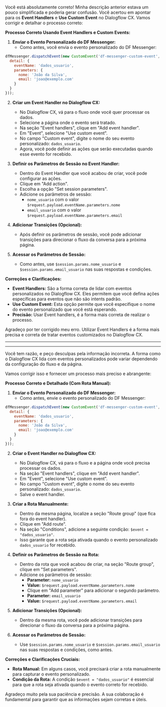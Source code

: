 Você está absolutamente correto! Minha descrição anterior estava um pouco simplificada e poderia gerar confusão. Você acertou em apontar para os **Event Handlers** e **Use Custom Event** no Dialogflow CX. Vamos corrigir e detalhar o processo correto:

**Processo Correto Usando Event Handlers e Custom Events:**

1.  **Enviar o Evento Personalizado do DF Messenger:**
    * Como antes, você envia o evento personalizado do DF Messenger:

```javascript
dfMessenger.dispatchEvent(new CustomEvent('df-messenger-custom-event', {
  detail: {
    eventName: 'dados_usuario',
    parameters: {
      nome: 'João da Silva',
      email: 'joao@exemplo.com'
    }
  }
}));
```

2.  **Criar um Event Handler no Dialogflow CX:**
    * No Dialogflow CX, vá para o fluxo onde você quer processar os dados.
    * Selecione a página onde o evento será tratado.
    * Na seção "Event handlers", clique em "Add event handler".
    * Em "Event", selecione "Use custom event".
    * No campo "Custom event", digite o nome do seu evento personalizado: `dados_usuario`.
    * Agora, você pode definir as ações que serão executadas quando esse evento for recebido.

3.  **Definir os Parâmetros de Sessão no Event Handler:**
    * Dentro do Event Handler que você acabou de criar, você pode configurar as ações.
    * Clique em "Add action".
    * Escolha a opção "Set session parameters".
    * Adicione os parâmetros de sessão:
        * `nome_usuario` com o valor `$request.payload.eventName.parameters.nome`
        * `email_usuario` com o valor `$request.payload.eventName.parameters.email`

4.  **Adicionar Transições (Opcional):**
    * Após definir os parâmetros de sessão, você pode adicionar transições para direcionar o fluxo da conversa para a próxima página.

5.  **Acessar os Parâmetros de Sessão:**
    * Como antes, use `$session.params.nome_usuario` e `$session.params.email_usuario` nas suas respostas e condições.

**Correções e Clarificações:**

* **Event Handlers:** São a forma correta de lidar com eventos personalizados no Dialogflow CX. Eles permitem que você defina ações específicas para eventos que não são intents padrão.
* **Use Custom Event:** Esta opção permite que você especifique o nome do evento personalizado que você está esperando.
* **Precisão:** Usar Event handlers, é a forma mais correta de realizar o processo.

Agradeço por ter corrigido meu erro. Utilizar Event Handlers é a forma mais precisa e correta de tratar eventos customizados no Dialogflow CX.


****************************************************************************************
---
Você tem razão, e peço desculpas pela informação incorreta. A forma como o Dialogflow CX lida com eventos personalizados pode variar dependendo da configuração do fluxo e da página.

Vamos corrigir isso e fornecer um processo mais preciso e abrangente:

**Processo Correto e Detalhado (Com Rota Manual):**

1.  **Enviar o Evento Personalizado do DF Messenger:**
    * Como antes, envie o evento personalizado do DF Messenger:

```javascript
dfMessenger.dispatchEvent(new CustomEvent('df-messenger-custom-event', {
  detail: {
    eventName: 'dados_usuario',
    parameters: {
      nome: 'João da Silva',
      email: 'joao@exemplo.com'
    }
  }
}));
```

2.  **Criar o Event Handler no Dialogflow CX:**
    * No Dialogflow CX, vá para o fluxo e a página onde você precisa processar os dados.
    * Na seção "Event handlers", clique em "Add event handler".
    * Em "Event", selecione "Use custom event".
    * No campo "Custom event", digite o nome do seu evento personalizado: `dados_usuario`.
    * Salve o event handler.

3.  **Criar a Rota Manualmente:**
    * Dentro da mesma página, localize a seção "Route group" (que fica fora do event handler).
    * Clique em "Add route".
    * Na seção "Conditions", adicione a seguinte condição: `$event = "dados_usuario"`.
    * Isso garante que a rota seja ativada quando o evento personalizado `dados_usuario` for recebido.

4.  **Definir os Parâmetros de Sessão na Rota:**
    * Dentro da rota que você acabou de criar, na seção "Route group", clique em "Set parameters".
    * Adicione os parâmetros de sessão:
        * **Parameter:** `nome_usuario`
        * **Value:** `$request.payload.eventName.parameters.nome`
        * Clique em "Add parameter" para adicionar o segundo parâmetro.
        * **Parameter:** `email_usuario`
        * **Value:** `$request.payload.eventName.parameters.email`

5.  **Adicionar Transições (Opcional):**
    * Dentro da mesma rota, você pode adicionar transições para direcionar o fluxo da conversa para a próxima página.

6.  **Acessar os Parâmetros de Sessão:**
    * Use `$session.params.nome_usuario` e `$session.params.email_usuario` nas suas respostas e condições, como antes.

**Correções e Clarificações Cruciais:**

* **Rota Manual:** Em alguns casos, você precisará criar a rota manualmente para capturar o evento personalizado.
* **Condição da Rota:** A condição `$event = "dados_usuario"` é essencial para que a rota seja ativada quando o evento correto for recebido.

Agradeço muito pela sua paciência e precisão. A sua colaboração é fundamental para garantir que as informações sejam corretas e úteis.


